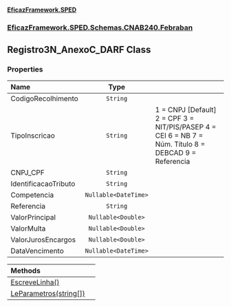 #### [EficazFramework.SPED](EficazFrameworkSPED.md 'EficazFramework SPED')
### [EficazFramework.SPED.Schemas.CNAB240.Febraban](EficazFramework.SPED.Schemas.CNAB240.Febraban.md 'EficazFramework.SPED.Schemas.CNAB240.Febraban')

## Registro3N_AnexoC_DARF Class
### Properties

| Name | Type | |
| :--- | :---: | :--- |
| CodigoRecolhimento | `String` |  |
| TipoInscricao | `String` | 1 = CNPJ [Default]            2 = CPF            3 = NIT/PIS/PASEP            4 = CEI            6 = NB            7 = Núm. Título            8 = DEBCAD            9 = Referencia |
| CNPJ_CPF | `String` |  |
| IdentificacaoTributo | `String` |  |
| Competencia | `Nullable<DateTime>` |  |
| Referencia | `String` |  |
| ValorPrincipal | `Nullable<Double>` |  |
| ValorMulta | `Nullable<Double>` |  |
| ValorJurosEncargos | `Nullable<Double>` |  |
| DataVencimento | `Nullable<DateTime>` |  |

| Methods | |
| :--- | :--- |
| [EscreveLinha()](EficazFramework.SPED.Schemas.CNAB240.Febraban/Registro3N_AnexoC_DARF/EscreveLinha().md 'EficazFramework.SPED.Schemas.CNAB240.Febraban.Registro3N_AnexoC_DARF.EscreveLinha()') | |
| [LeParametros(string[])](EficazFramework.SPED.Schemas.CNAB240.Febraban/Registro3N_AnexoC_DARF/LeParametros(string[]).md 'EficazFramework.SPED.Schemas.CNAB240.Febraban.Registro3N_AnexoC_DARF.LeParametros(string[])') | |

